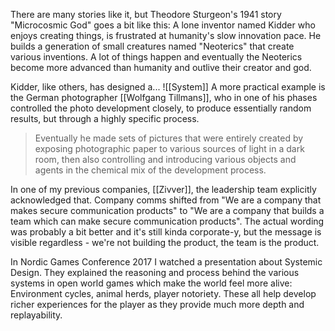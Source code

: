 There are many stories like it, but Theodore Sturgeon's 1941 story "Microcosmic God" goes a bit like this: A lone inventor named Kidder who enjoys creating things, is frustrated at humanity's slow innovation pace. He builds a generation of small creatures named "Neoterics" that create various inventions. A lot of things happen and eventually the Neoterics become more advanced than humanity and outlive their creator and god.

Kidder, like others, has designed a... ![[System]]
A more practical example is the German photographer [[Wolfgang Tillmans]], who in one of his phases controlled the photo development closely, to produce essentially random results, but through a highly specific process.

> Eventually he made sets of pictures that were entirely created by exposing photographic paper to various sources of light in a dark room, then also controlling and introducing various objects and agents in the chemical mix of the development process.

In one of my previous companies, [[Zivver]], the leadership team explicitly acknowledged that. Company comms shifted from "We are a company that makes secure communication products" to "We are a company that builds a team which can make secure communication products". The actual wording was probably a bit better and it's still kinda corporate-y, but the message is visible regardless - we're not building the product, the team is the product.

In Nordic Games Conference 2017 I watched a presentation about Systemic Design. They explained the reasoning and process behind the various systems in open world games which make the world feel more alive: Environment cycles, animal herds, player notoriety. These all help develop richer experiences for the player as they provide much more depth and replayability.